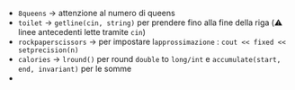 * `8queens` -> attenzione al numero di queens
* `toilet` -> `getline(cin, string)` per prendere fino alla fine della riga (⚠️ linee antecedenti lette tramite `cin`)
* `rockpaperscissors` -> per impostare l`approssimazione` : `cout << fixed << setprecision(n)`
* `calories` -> `lround()` per round `double` to `long/int` e `accumulate(start, end, invariant)` per le somme
* 